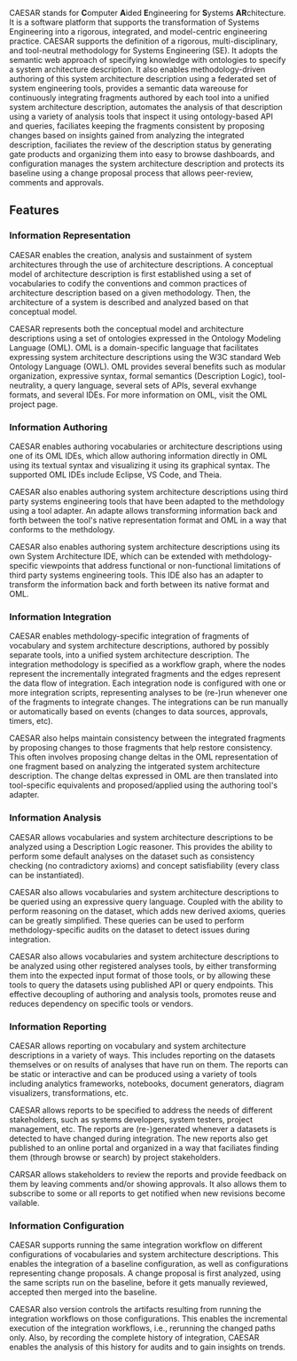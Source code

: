 CAESAR stands for **C**omputer **A**ided **E**ngineering for **S**ystems **AR**chitecture. It is a software platform that supports the transformation of Systems Engineering into a rigorous, integrated, and model-centric engineering practice. CAESAR supports the definition of a rigorous, multi-disciplinary, and tool-neutral methodology for Systems Engineering (SE). It adopts the semantic web approach of specifying knowledge with ontologies to specify a system architecture description. It also enables methodology-driven authoring of this system architecture description using a federated set of system engineering tools, provides a semantic data wareouse for continuously integrating fragments authored by each tool into a unified system architecture description, automates the analysis of that description using a variety of analysis tools that inspect it using ontology-based API and queries, faciliates keeping the fragments consistent by proposing changes based on insights gained from analyzing the integrated description, faciliates the review of the description status by generating gate products and organizing them into easy to browse dashboards, and configuration manages the system architecture description and protects its baseline using a change proposal process that allows peer-review, comments and approvals.

## Features

### Information Representation

CAESAR enables the creation, analysis and sustainment of system architectures through the use of architecture descriptions. A conceptual model of architecture description is first established using a set of vocabularies to codify the conventions and common practices of architecture description based on a given methodology. Then, the architecture of a system is described and analyzed based on that conceptual model.

CAESAR represents both the conceptual model and architecture descriptions using a set of ontologies expressed in the Ontology Modeling Language (OML). OML is a domain-specific language that facilitates expressing system architecture descriptions using the W3C standard Web Ontology Language (OWL). OML provides several benefits such as modular organization, expressive syntax, formal semantics (Description Logic), tool-neutrality, a query language, several sets of APIs, several exvhange formats, and several IDEs. For more information on OML, visit the OML project page.

### Information Authoring

CAESAR enables authoring vocabularies or architecture descriptions using one of its OML IDEs, which allow authoring information directly in OML using its textual syntax and visualizing it using its graphical syntax. The supported OML IDEs include Eclipse, VS Code, and Theia.

CAESAR also enables authoring system architecture descriptions using third party systems engineering tools that have been adapted to the methdology using a tool adapter. An adapte allows transforming information back and forth between the tool's native representation format and OML in a way that conforms to the methdology. 

CAESAR also enables authoring system architecture descriptions using its own System Architecture IDE, which can be extended with methdology-specific viewpoints that address functional or non-functional limitations of third party systems engineering tools. This IDE also has an adapter to transform the information back and forth between its native format and OML.

### Information Integration

CAESAR enables methdology-specific integration of fragments of vocabulary and system architecture descriptions, authored by possibly separate tools, into a unified system architecture description. The integration methodology is specified as a workflow graph, where the nodes represent the incrementally integrated fragments and the edges represent the data flow of integration. Each integration node is configured with one or more integration scripts, representing analyses to be (re-)run whenever one of the fragments to integrate changes. The integrations can be run manually or automatically based on events (changes to data sources, approvals, timers, etc).

CAESAR also helps maintain consistency between the integrated fragments by proposing changes to those fragments that help restore consistency. This often involves proposing change deltas in the OML representation of one fragment based on analyzing the intgerated system architecture description. The change deltas expressed in OML are then translated into tool-specific equivalents and proposed/applied using the authoring tool's adapter.

### Information Analysis

CAESAR allows vocabularies and system architecture descriptions to be analyzed using a Description Logic reasoner. This provides the ability to perform some default analyses on the dataset such as consistency checking (no contradictory axioms) and concept satisfiability (every class can be instantiated). 

CAESAR also allows vocabularies and system architecture descriptions to be queried using an expressive query language. Coupled with the ability to perform reasoning on the dataset, which adds new derived axioms, queries can be greatly simplified. These queries can be used to perform methdology-specific audits on the dataset to detect issues during integration.

CAESAR also allows vocabularies and system architecture descriptions to be analyzed using other registered analyses tools, by either transforming them into the expected input format of those tools, or by allowing these tools to query the datasets using published API or query endpoints. This effective decoupling of authoring and analysis tools, promotes reuse and reduces dependency on specific tools or vendors.

### Information Reporting

CAESAR allows reporting on vocabulary and system architecture descriptions in a variety of ways. This includes reporting on the datasets themselves or on results of analyses that have run on them. The reports can be static or interactive and can be produced using a variety of tools including analytics frameworks, notebooks, document generators, diagram visualizers, transformations, etc. 

CAESAR allows reports to be specified to address the needs of different stakeholders, such as systems developers, system testers, project management, etc. The reports are (re-)generated whenever a datasets is detected to have changed during integration. The new reports also get published to an online portal and organized in a way that faciliates finding them (through browse or search) by project stakeholders.

CARSAR allows stakeholders to review the reports and provide feedback on them by leaving comments and/or showing approvals. It also allows them to subscribe to some or all reports to get notified when new revisions become vailable.

### Information Configuration

CAESAR supports running the same integration workflow on different configurations of vocabularies and system architecture descriptions. This enables the integration of a baseline configuration, as well as configurations representing change proposals. A change proposal is first analyzed, using the same scripts run on the baseline, before it gets manually reviewed, accepted then merged into the baseline.

CAESAR also version controls the artifacts resulting from running the integration workflows on those configurations. This enables the incremental execution of the integration workflows, i.e., rerunning the changed paths only. Also, by recording the complete history of integration, CAESAR enables the analysis of this history for audits and to gain insights on trends.

